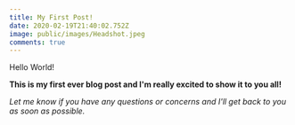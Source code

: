 ```yaml
---
title: My First Post!
date: 2020-02-19T21:40:02.752Z
image: public/images/Headshot.jpeg
comments: true
---
```

Hello World! <normal>

**This is my first ever blog post and I'm really excited to show it to you all! <bold>**

*Let me know if you have any questions or concerns and I'll get back to you as soon as possible. <italics>*
